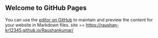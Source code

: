 ## Welcome to GitHub Pages

You can use the [editor on GitHub](https://github.com/Raushan-kr12345/Raushankumar/edit/master/README.md)
to maintain and preview the content for your website in Markdown files.
site == https://raushan-kr12345.github.io/Raushankumar/



